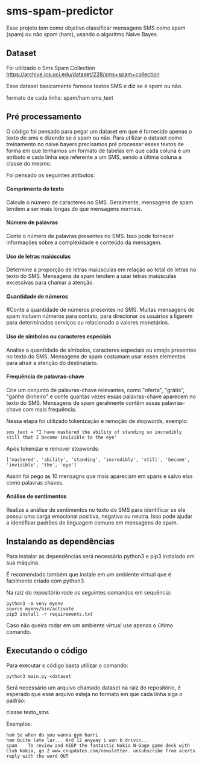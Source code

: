 # sms-spam-predictor

Esse projeto tem como objetivo classificar mensagens SMS como spam (spam) ou não spam (ham), usando o algorítmo Naive Bayes.

## Dataset

Foi utilizado o Sms Spam Collection
https://archive.ics.uci.edu/dataset/228/sms+spam+collection

Esse dataset basicamente fornece textos SMS e diz se é spam ou não.

formato de cada linha:
spam/ham sms_text

## Pré processamento

O código foi pensado para pegar um dataset em que é fornecido apenas o texto do sms e dizendo se é spam ou não.
Para utilizar o dataset como treinamento no naive bayers precisamos pré processar esses textos de forma em que tenhamos um formato de tabelas
em que cada coluna é um atributo e cada linha seja referente a um SMS, sendo a última coluna a classe do mesmo.

Foi pensado os seguintes atributos:

#### Comprimento do texto

Calcule o número de caracteres no SMS. Geralmente, mensagens de spam tendem a ser mais longas do que mensagens normais.

#### Número de palavras 

Conte o número de palavras presentes no SMS. Isso pode fornecer informações sobre a complexidade e conteúdo da mensagem.

#### Uso de letras maiúsculas 

Determine a proporção de letras maiúsculas em relação ao total de letras no texto do SMS. Mensagens de spam tendem a usar letras maiúsculas excessivas para chamar a atenção.

#### Quantidade de números 

#Conte a quantidade de números presentes no SMS. Muitas mensagens de spam incluem números para contato, para direcionar os usuários a ligarem para determinados serviços ou relacionado a valores monetários.

#### Uso de símbolos ou caracteres especiais

Analise a quantidade de símbolos, caracteres especiais ou emojis presentes no texto do SMS. Mensagens de spam costumam usar esses elementos para atrair a atenção do destinatário.

#### Frequência de palavras-chave

Crie um conjunto de palavras-chave relevantes, como "oferta", "grátis", "ganhe dinheiro" e conte quantas vezes essas palavras-chave aparecem no texto do SMS. Mensagens de spam geralmente contêm essas palavras-chave com mais frequência.

Nessa etapa foi utilizado tokenização e remoção de stopwords, exemplo:

```
sms_text = "I have mastered the ability of standing so incredibly still that I become invisible to the eye"
```

Após tokenizar e remover stopwords:

```
['mastered', 'ability', 'standing', 'incredibly', 'still', 'become', 'invisible', 'the', 'eye']
```

Assim foi pego as 10 mensagns que mais apareciam em spans e salvo elas como palavras chaves.

#### Análise de sentimentos

Realize a análise de sentimentos no texto do SMS para identificar se ele possui uma carga emocional positiva, negativa ou neutra. Isso pode ajudar a identificar padrões de linguagem comuns em mensagens de spam.

## Instalando as dependências

Para instalar as dependências será necessário python3 e pip3 instalado em sua máquina.

É recomendado também que instale em um ambiente virtual que é facilmente criado com python3.

Na raiz do repositório rode os seguintes comandos em sequência:
```
python3 -m venv myenv
source myenv/bin/activate
pip3 install -r requirements.txt
```

Caso não queira rodar em um ambiente virtual use apenas o último comando.

## Executando o código

Para executar o código basta utilizar o comando:

```
python3 main.py <dataset
```

Será necessário um arquivo chamado dataset na raiz do repositório, é esperado que esse arquivo esteja no formato em que cada linha siga o padrão:

classe texto_sms

Exemplos:
```
ham	So when do you wanna gym harri
ham	Quite late lar... Ard 12 anyway i wun b drivin...
spam	To review and KEEP the fantastic Nokia N-Gage game deck with Club Nokia, go 2 www.cnupdates.com/newsletter. unsubscribe from alerts reply with the word OUT
```
